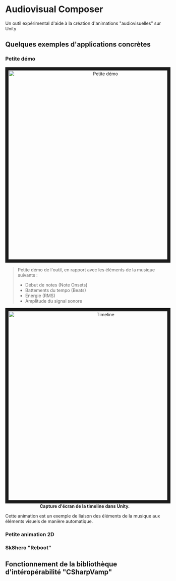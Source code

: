 # Audiovisual Composer
Un outil expérimental d'aide à la création d'animations "audiovisuelles" sur Unity

## Quelques exemples d'applications concrètes


### Petite démo

<p align="center">
  <a href="http://www.youtube.com/watch?feature=player_embedded&v=avAaE3wvUH4
  " target="_blank"><img src="http://img.youtube.com/vi/avAaE3wvUH4/maxresdefault.jpg" 
  alt="Petite démo" width="600" height="auto" border="10" /></a>
</p>

> Petite démo de l'outil, en rapport avec les éléments de la musique suivants :
> - Début de notes (Note Onsets)
> - Battements du tempo (Beats)
> - Energie (RMS)
> - Amplitude du signal sonore


<p align="center">
<img src="https://image.ibb.co/g26QvJ/Audiovisual_Composer_1.png" 
  alt="Timeline" width="600" height="auto" border="10" /><br />
  <b>Capture d'écran de la timeline dans Unity.</b></p>
  
Cette animation est un exemple de liaison des éléments de la musique aux éléments visuels de manière automatique.
 


### Petite animation 2D

### Sk8hero "Reboot"


## Fonctionnement de la bibliothèque d'intéropérabilité "CSharpVamp"
